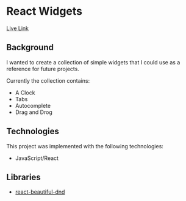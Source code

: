 # React Widgets

[Live Link](https://ladymicaela.github.io/react-widgets/index.html)

## Background

I wanted to create a collection of simple widgets that I could use as a reference for future projects.

Currently the collection contains:

* A Clock
* Tabs
* Autocomplete
* Drag and Drog

## Technologies

This project was implemented with the following technologies:
* JavaScript/React

## Libraries

* [react-beautiful-dnd](https://github.com/atlassian/react-beautiful-dnd)